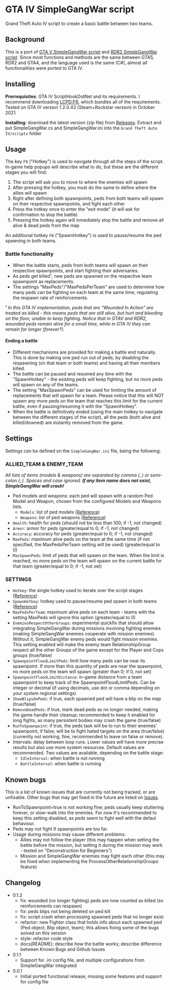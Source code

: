 # GTA IV SimpleGangWar script

Grand Theft Auto IV script to create a basic battle between two teams.

## Background

This is a port of [GTA V SimpleGangWar script](https://github.com/David-Lor/GTAV-SimpleGangWar) and [RDR2 SimpleGangWar script](https://github.com/David-Lor/RDR2-SimpleGangWar). Since most functions and methods are the same between GTA5, RDR2 and GTA4, and the language used is the same (C#), almost all functionalities were ported to GTA IV.

## Installing

**Prerrequisites**: GTA IV ScriptHookDotNet and its requirements. I recommend downloading [LCPD:FR](https://www.lcpdfr.com/downloads/gta4mods/g17media/4607-lcpd-first-response-legacy-edition/), which bundles all of the requirements. Tested on GTA IV version 1.2.0.43 (Steam+Rockstar version) in October 2021.

**Installing**: download the latest version (zip file) from [Releases](https://github.com/David-Lor/GTAIV-SimpleGangWar/releases). Extract and put SimpleGangWar.cs and SimpleGangWar.ini into the `Grand Theft Auto IV/scripts` folder

## Usage

The key `F9` ("Hotkey") is used to navigate through all the steps of the script. In-game help popups will describe what to do, but these are the different stages you will find:

1. The script will ask you to move to where the enemies will spawn
2. After pressing the hotkey, you must do the same to define where the allies will spawn
3. Right after defining both spawnpoints, peds from both teams will spawn on their respective spawnpoints, and fight each other
4. Press the hotkey once to enter the "exit mode" (it will ask for confirmation to stop the battle)
5. Pressing the hotkey again will inmediately stop the battle and remove all alive & dead peds from the map

An additional hotkey `F8` ("SpawnHotkey") is used to pause/resume the ped spawning in both teams.

### Battle functionality

- When the battle starts, peds from both teams will spawn on their respective spawnpoints, and start fighting their adversaries.
- As peds get killed¹, new peds are spawned on the respective team spawnpoint as replacements.
- The settings "MaxPeds"/"MaxPedsPerTeam" are used to determine how many peds can be fighting on each team at the same time, regulating the respawn rate of reinforcements.

¹ _In this GTA IV implementation, peds that are "Wounded In Action" are treated as killed - this means peds that are still alive, but hurt and bleeding on the floor, unable to keep fighting.
Notice that in GTAV and RDR2, wounded peds remain alive for a small time, while in GTA IV they can remain for longer (forever?)._

#### Ending a battle

- Different mechanisms are provided for making a battle end naturally. This is done by making one ped run out of peds, by disabling the respawning (on that team or both teams) and having all their members killed.
- The battle can be paused and resumed any time with the "SpawnHotkey" - the existing peds will keep fighting, but no more peds will spawn on any of the teams.
- The setting "MaxSpawnPeds" can be used for limiting the amount of replacements that will spawn for a team. Please notice that this will NOT spawn any more peds on the team that reaches this limit for the current battle, even if pausing/resuming it with the "SpawnHotkey".
- When the battle is definitively ended (using the main hotkey to navigate between the different stages of the script), all the peds (both alive and killed/downed) are instantly removed from the game.

## Settings

Settings can be defined on the `SimpleGangWar.ini` file, being the following:

### ALLIED_TEAM & ENEMY_TEAM

_All lists of items (models & weapons) are separated by comma (`,`) or semi-colon (`;`). Spaces and case ignored. **If any item name does not exist, SimpleGangWar will crash!**_

- Ped models and weapons: each ped will spawn with a random Ped Model and Weapon, chosen from the configured Models and Weapons lists.
  - `Models`: list of ped models ([Reference](docs/PedModels.md))
  - `Weapons`: list of ped weapons ([Reference](docs/Weapons.md))
- `Health`: health for peds (should not be less than 100; if -1, not changed)
- `Armor`: armor for peds (greater/equal to 0; if -1, not changed)
- `Accuracy`: accuracy for peds (greater/equal to 0; if -1, not changed)
- `MaxPeds`: maximum alive peds on the team at the same time (if not specified, the MaxPedsPerTeam setting will be used) (greater/equal to 0)
- `MaxSpawnPeds`: limit of peds that will spawn on the team. When the limit is reached, no more peds on the team will spawn on the current battle for that team (greater/equal to 0; if -1, not set)

### SETTINGS

- `Hotkey`: the single hotkey used to iterate over the script stages ([Reference](https://docs.microsoft.com/en-us/dotnet/api/system.windows.input.key?view=netcore-3.1#fields))
- `SpawnHotkey`: hotkey used to pause/resume ped spawn in both teams ([Reference](https://docs.microsoft.com/en-us/dotnet/api/system.windows.input.key?view=netcore-3.1#fields))
- `MaxPedsPerTeam`: maximum alive peds on each team - teams with the setting MaxPeds will ignore this option (greater/equal to 0)
- `EnemiesRespectOtherGroups`: experimental quickfix that should allow integrating SimpleGangWar during missions involving fighting enemies (making SimpleGangWar enemies cooperate with mission enemies).
  Without it, SimpleGangWar enemy peds would fight mission enemies. This setting enabled will make the enemy team RelationshipGroup respect all the other Groups of the game except for the Player and Cops groups (true/false)
- `SpawnpointFloodLimitPeds`: limit how many peds can be near its spawnpoint. If more than this quantity of peds are near the spawnpoint, no more peds on the team will spawn (greater than 0; if 0, not set)
- `SpawnpointFloodLimitDistance`: in-game distance from a team spawnpoint to keep track of the SpawnpointFloodLimitPeds. Can be integer or decimal (if using decimals, use dot or comma depending on your system regional settings)
- `ShowBlipsOnPeds`: if true, each spawned ped will have a blip on the map (true/false)
- `RemoveDeadPeds`: if true, mark dead peds as no longer needed, making the game handle their cleanup; recommended to keep it enabled for long fights, as many persistent bodies may crash the game (true/false)
- `RunToSpawnpoint`: if true, the peds task will be to run to their enemies' spawnpoint; if false, will be to fight hated targets on the area (true/false) (currently not working, fine, recommended to leave on false or remove).
- Intervals: delay between loop runs. Lower values will have more precise results but also use more system resources. Default values are recommended. Two values are available, depending on the battle stage:
  - `IdleInterval`: when battle is not running
  - `BattleInterval`: when battle is running

## Known bugs

This is a list of known issues that are currently not being tracked, or are unfixable. Other bugs that may get fixed in the future are listed on [Issues](https://github.com/David-Lor/GTAIV-SimpleGangWar/issues).

- RunToSpawnpoint=true is not working fine; peds usually keep stuttering forever, or slow-walk into the enemies. For now it's recommended to keep this setting disabled, as peds seem to fight well with the defaul behaviour.
- Peds may not fight if spawnpoints are too far.
- Usage during missions may cause different problems:
  - Allies may not follow the player (this may happen when setting the battle before the mission, but setting it during the mission may work - tested on "Deconstruction for Beginners")
  - Mission and SimpleGangWar enemies may fight each other (this may be fixed when implementing the ProcessOtherRelationshipGroups feature)

## Changelog

- 0.1.2
  - fix: wounded (no longer fighting) peds are now counted as killed (so reinforcements can respawn)
  - fix: peds blips not being deleted on ped kill
  - fix: script crash when processing spawned peds that no longer exist
  - refactor: new Fighter class that holds info about each spawned ped (Ped object, Blip object, team); this allows fixing some of the bugs solved on this version
  - style: refactor code style
  - docs(README): describe how the battle works; describe difference between Known Bugs and Github Issues
- 0.1.1
  - Support for .ini config file, and multiple configurations from SimpleGangWar integrated
- 0.0.1
  - Initial ported functional release; missing some features and support for config file
